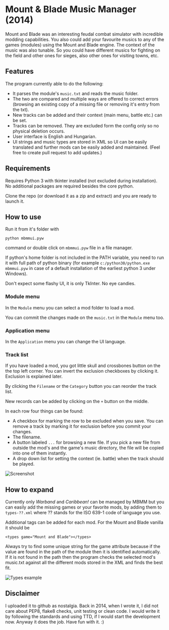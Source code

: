 # Mount & Blade Music Manager (2014)

Mount and Blade was an interesting feudal combat simulator with incredible modding capabilities. You also could add your favourite musics to any of the games (modules) using the Mount and Blade engine. The context of the music was also tunable. So you could have different musics for fighting on the field and other ones for sieges, also other ones for visiting towns, etc.

## Features

The program currently able to do the following:
* It parses the module's `music.txt` and reads the music folder.
* The two are compared and multiple ways are offered to correct errors (browsing an existing copy of a missing file or removing it's entry from the txt).
* New tracks can be added and their context (main menu, battle etc.) can be set.
* Tracks can be removed. They are excluded form the config only so no physical deletion occurs.
* User interface is English and Hungarian.
* UI strings and music types are stored in XML so UI can be easily translated and further mods can be easily added and maintained. (Feel free to create pull request to add updates.)

## Requirements

Requires Python 3 with tkinter installed (not excluded during installation). No additional packages are required besides the core python.

Clone the repo (or download it as a zip and extract) and you are ready to launch it.

## How to use

Run it from it's folder with

```python mbmmui.pyw```

command or double click on `mbmmui.pyw` file in a file manager.

If python's home folder is not included in the PATH variable, you need to run it with full path of python binary (for example `c:/python30/python.exe mbmmui.pyw` in case of a default installation of the earliest python 3 under Windows).

Don't expect some flashy UI, it is only TkInter. No eye candies.

### Module menu

In the `Module` menu you can select a mod folder to load a mod.

You can commit the changes made on the `music.txt` in the `Module` menu too.

### Application menu

In the `Application` menu you can change the UI language.

### Track list

If you have loaded a mod, you got little skull and crossbones button on the the top left corner. You can invert the exclusion checkboxes by clicking it. Exclusion is explained later.

By clicking the `Filename` or the `Category` button you can reorder the track list.

New records can be added by clicking on the `+` button on the middle.

In each row four things can be found:
* A checkbox for marking the row to be excluded when you save. You can remove a track by marking it for exclusion before you commit your changes.
* The filename.
* A button labeled `...` for browsing a new file. If you pick a new file from outside the mod's and the game's music directory, the file will be copied into one of them instantly.
* A drop down list for setting the context (ie. battle) when the track should be played.

![Screenshot](/.img/mbmm.png?raw=true)

## How to expand

Currently only _Warband_ and _Caribbean!_ can be managed by MBMM but you can easily add the missing games or your favorite mods, by adding them to `types-??.xml` where ?? stands for the ISO 639-1 code of language you use.

Additional <types> tags can be added for each mod. For the Mount and Blade vanilla it should be

```<types game="Mount and Blade"></types>```

Always try to find some unique string for the game attribute because if the value are found in the path of the module then it is identified automatically. If it is not found in the path then the program checks the selected mod's music.txt against all the different mods stored in the XML and finds the best fit.

![Types example](/.img/types.PNG?raw=true)

## Disclaimer

I uploaded it to github as nostalgia. Back in 2014, when I wrote it, I did not care about PEP8, flake8 checks, unit testing or clean code. I would write it by following the standards and using TTD, if I would start the development now. Anyway it does the job. Have fun with it. :)
